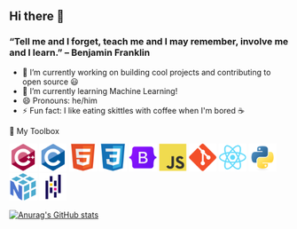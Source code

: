 ## Hi there 👋
### “Tell me and I forget, teach me and I may remember, involve me and I learn.” – Benjamin Franklin



- 🔭 I’m currently working on building cool projects and contributing to open source 😃
- 🌱 I’m currently learning Machine Learning! 
- 😄 Pronouns: he/him
- ⚡ Fun fact: I like eating skittles with coffee when I'm bored ☕ 

🧰 My Toolbox

<img src = "https://github.com/devicons/devicon/blob/master/icons/cplusplus/cplusplus-original.svg" alt = "CPP logo" width="50" height="50"/> <img src = "https://github.com/devicons/devicon/blob/master/icons/c/c-original.svg" alt = "C logo" width="50" height="50" /> <img src = "https://github.com/devicons/devicon/blob/master/icons/html5/html5-original.svg" alt = "html logo" width="50" height="50"/> 
<img src="https://github.com/devicons/devicon/blob/master/icons/css3/css3-original.svg" alt = "css-logo" width="50" height="50"/>
<img src="https://github.com/devicons/devicon/blob/master/icons/bootstrap/bootstrap-original.svg" alt = "bootstrap-logo" width="50" height="50"/>
<img src="https://github.com/devicons/devicon/blob/master/icons/javascript/javascript-original.svg" alt = "js-logo" width="50" height="50"/> <img src="https://github.com/devicons/devicon/blob/master/icons/git/git-original.svg" alt = "git-logo" width="50" height="50"/> <img src="https://github.com/devicons/devicon/blob/master/icons/react/react-original.svg" alt = "git-logo" width="50" height="50"/> <img src="https://github.com/devicons/devicon/blob/master/icons/python/python-original.svg" alt = "git-logo" width="50" height="50"/> <img src="https://github.com/devicons/devicon/blob/master/icons/numpy/numpy-original.svg" alt = "git-logo" width="50" height="50"/> <img src="https://github.com/devicons/devicon/blob/master/icons/pandas/pandas-original.svg" alt = "git-logo" width="50" height="50"/>     

 
 
  <!-- - Github stats: ... -->
 
[![Anurag's GitHub stats](https://github-readme-stats.vercel.app/api?username=sauradip007)](https://github.com/anuraghazra/github-readme-stats)

<!-- 📫 How to reach me -->

